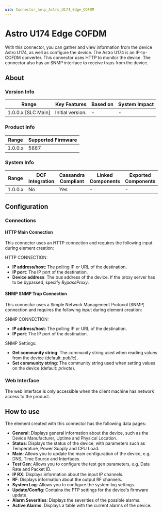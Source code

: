 ```yaml
---
uid: Connector_help_Astro_U174_Edge_COFDM
---
```


# Astro U174 Edge COFDM

With this connector, you can gather and view information from the device Astro U174, as well as configure the device. The Astro U174 is an IP-to-COFDM converter. This connector uses HTTP to monitor the device. The connector also has an SNMP interface to receive traps from the device.

## About

### Version Info

| Range                | Key Features     | Based on     | System Impact     |
|----------------------|------------------|--------------|-------------------|
| 1.0.0.x \[SLC Main\] | Initial version. | \-           | \-                |

### Product Info

| Range     | Supported Firmware     |
|-----------|------------------------|
| 1.0.0.x   | 5667                   |

### System Info

| Range     | DCF Integration     | Cassandra Compliant     | Linked Components     | Exported Components     |
|-----------|---------------------|-------------------------|-----------------------|-------------------------|
| 1.0.0.x   | No                  | Yes                     | \-                    | \-                      |

## Configuration

### Connections

#### HTTP Main Connection

This connector uses an HTTP connection and requires the following input during element creation:

HTTP CONNECTION:

- **IP address/host**: The polling IP or URL of the destination.
- **IP port**: The IP port of the destination.
- **Device address**: The bus address of the device. If the proxy server has to be bypassed, specify *BypassProxy*.

#### SNMP SNMP Trap Connection

This connector uses a Simple Network Management Protocol (SNMP) connection and requires the following input during element creation:

SNMP CONNECTION:

- **IP address/host**: The polling IP or URL of the destination.
- **IP port**: The IP port of the destination.

SNMP Settings:

- **Get community string**: The community string used when reading values from the device (default: *public*).
- **Set community string**: The community string used when setting values on the device (default: *private*).

### Web Interface

The web interface is only accessible when the client machine has network access to the product.

## How to use

The element created with this connector has the following data pages:

- **General**: Displays general information about the device, such as the Device Manufacturer, Uptime and Physical Location.
- **Status**: Displays the status of the device, with parameters such as Temperature, Power Supply and CPU Load.
- **Main**: Allows you to update the main configuration of the device, e.g. DNS, Time Source and Interfaces.
- **Test Gen**: Allows you to configure the test gen parameters, e.g. Data Rate and Packet ID.
- **IP RX**: Displays information about the input IP channels.
- **RF**: Displays information about the output RF channels.
- **System Log**: Allows you to configure the system log settings.
- **Update/Config**: Contains the FTP settings for the device's firmware update.
- **Alarm Severities**: Displays the severities of the possible alarms.
- **Active Alarms**: Displays a table with the current alarms of the device.
